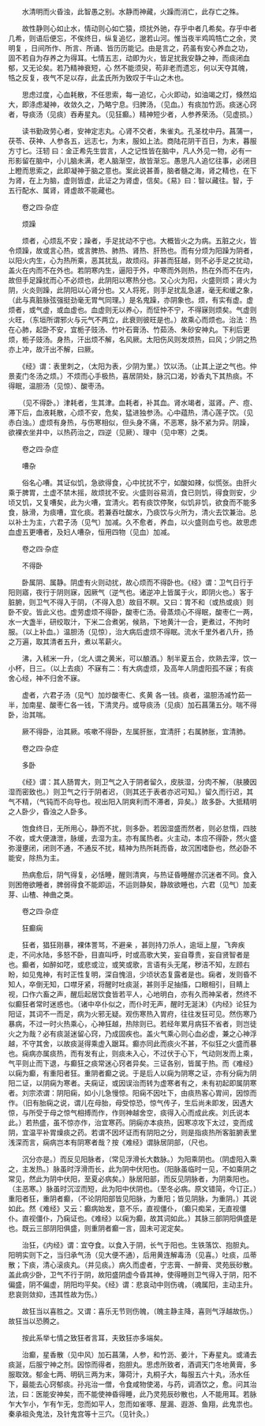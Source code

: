 <!-- { "loadSidebar": true } -->
　　水清明而火昏浊，此智愚之别。水静而神藏，火躁而消亡，此存亡之殊。

　　故性静则心如止水，情动则心如亡猿，烦扰外驰，存乎中者几希矣。存乎中者几希，则语后便忘，不俟终日，纵复追忆，邈若山河。惟当夜半鸡鸣牿亡之余，灵明复 ，日间所作、所言、所诵、皆历历能记。由是言之，药虽有安心养血之功，固不若自为存养之为得耳。七情五志，动即为火，皆足扰我安静之神，而痰闭血郁，又无论矣。若乃精神衰短，心 然不能须臾，苟非老而遗忘，何以天夺其魄，牿之反复，夜气不足以存，此孟氏所为致叹于牛山之木也。

　　思虑过度，心血耗散，不任思索，每一追忆，心火即动，如油竭之灯，倏然焰大，即涤虑凝神，收敛久之，乃略宁息。归脾汤，（见血。）有痰加竹沥。痰迷心窍者，导痰汤（见痰）吞寿星丸。（见狂癫。）精神短少者，人参养荣汤。（见虚损。）

　　读书勤政劳心者，安神定志丸。心肾不交者，朱雀丸。孔圣枕中丹。菖蒲一，茯苓、茯神、人参各五，远志七，为末，服如上法。商陆花阴干百日，为末，暮服方寸匕。汪轫 曰：金正希先生尝言，人之记性皆在脑中，凡人外见一物，必有一形影留在脑中，小儿脑未满，老人脑渐空，故皆渐忘。愚思凡人追忆往事，必闭目上瞪而思索之，此即凝神于脑之意也。案此说甚善，脑者髓之海，肾之精也，在下为肾，在上为脑，虚则皆虚，此证之为肾虚，信矣。《易》曰：智以藏往。智，于五行配水、属肾，肾虚故不能藏也。

　　卷之四·杂症

　　烦躁

　　烦者，心烦乱不安；躁者，手足扰动不宁也。大概皆火之为病。五脏之火，皆令烦躁，故或言心热，或言脾热、肺热、肾热、肝热也。而有分烦为阳躁为阴者，以阳火内生，心为热所乘，恶其扰乱，故烦闷。非甚而狂越，则不必手足之扰动，盖火在内而不在外也。若阴寒内生，逼阳于外，中寒而外则热，热在外而不在内，故但手足躁扰而心不必烦也，此阴阳以寒热分也。又心火为阳，火盛则烦；肾火为阴，火炎则躁，此阴阳以心肾分也。又人将死，则手足扰乱急遽，毫无和缓之象，（此与真脏脉弦强挺劲毫无胃气同理。）是名鬼躁，亦阴象也。烦，有实有虚。虚烦者，或气虚，或血虚也。血虚则无以养心，而怔忡不宁，不得寐则烦矣。气虚则火旺，（东垣所谓邪火与元气不两立，此衰则彼旺是也。）故乘心而烦也。治法：热在心肺，起卧不安，宜栀子豉汤、竹叶石膏汤、竹茹汤、朱砂安神丸。下利后更烦，栀子豉汤。身热，汗出烦不解，名风厥。太阳伤风则发烦热，曰风；少阴之热亦上冲，故汗出不解，曰厥。

　　《经》谓：表里刺之，（太阳为表，少阴为里。）饮以汤。（止其上逆之气也。仲景麦门冬汤之烦。）不烦而心手极热，喜居阴处，脉沉口渴，妙香丸下其热痰。不得眠，温胆汤（见惊）、酸枣汤。

　　（见不得卧。）津耗者，生其津。血耗者，补其血。肾水竭者，滋肾。产、痘、滞下后，血液耗散，心烦不安，危矣，猛进独参汤。心中蕴热，清心莲子饮。（见赤白浊。）虚烦有身热，与伤寒相似，但头身不痛，不恶寒，脉不紧为异。阴躁，欲裸衣坐井中，以热药治之，四逆（见厥）、理中（见中寒）之类。

　　卷之四·杂症

　　嘈杂

　　俗名心嘈。其证似饥，急欲得食，心中扰扰不宁，如酸如辣，似慌张。由肝火乘于脾胃，土虚不禁木摇，故烦扰不安。火盛则谷易消，食已则饥，得食则安，少顷又饥，又复嘈矣，此为火嘈，宜清火。若有痰饮停聚，似饥非饥，欲食而不能多食，脉滑，为痰嘈，宜化痰。若兼吞吐酸水，乃痰饮与火所为，清火去饮兼治。总以补土为主，六君子汤（见气）加减。久不愈者，养血，以火盛则血亏也。故思虑血虚五更嘈者，及妇人嘈杂，恒用四物（见血）加减。

　　卷之四·杂症

　　不得卧

　　卧属阴、属静。阴虚有火则动扰，故心烦而不得卧也。《经》谓：卫气日行于阳则寤，夜行于阴则寐，因厥气（逆气也。诸逆冲上皆属于火，即阴火也。）客于脏腑，则卫气不得入于阴，（不得入息）故目不瞑。又曰：胃不和（或热或痰）则卧不安。皆此义也。虚劳虚烦不得卧，酸枣仁汤。骨蒸烦心不得眠，酸枣仁一两，水一大盏半，研绞取汁，下米二合煮粥，候熟，下地黄汁一合，更煮过，不拘时服。（以上补血。）温胆汤（见惊），治大病后虚烦不得眠。流水千里外者八升，扬之万遍，取其清者五升，煮以苇薪火。

　　沸，入秫米一升，（北人谓之黄米，可以酿酒。）制半夏五合，炊熟去滓，饮一小杯，日三。（以上去痰）不寐有二：有大病虚烦，及高年人阴虚阳孤不寐；有痰舍心经，神不归舍不寐。

　　虚者，六君子汤（见气）加炒酸枣仁、炙黄 各一钱。痰者，温胆汤减竹茹一半，加南星、酸枣仁各一钱，下清灵丹。或导痰汤（见痰）加石菖蒲五分。喘不得卧，治其喘。

　　厥不得卧，治其厥。咳嗽不得卧，左属肝胀，宜清肝；右属肺胀，宜清肺。

　　卷之四·杂症

　　多卧

　　《经》谓：其人肠胃大，则卫气之入于阴者留久，皮肤湿，分肉不解，（肤腠因湿而密致也。）则卫气之行于阴者迟，（则其还于表者亦迟可知。）留久而行迟，其气不精，（气钝而不向导也。视出阳入阴爽利而不滞者，异矣。）故多卧。大抵精明之人卧少，昏浊之人卧多。

　　饱食终日，无所用心，静而不扰，则多卧。若因湿盛而然者，则必怠惰，四肢不收，或大便溏泄，脉缓，去湿为主。亦有属热者。火主动，本应不得卧，然火盛弥漫壅闭，闭则不通，不通反不扰，精神为热所耗而昏，故沉困嗜卧也，然必卧不能安，除热为主。

　　热病愈后，阴气得复，必恬睡，醒则清爽，与热证昏睡醒亦沉迷者不同。食入则困倦欲睡者，脾弱得食不能即运，不运则静矣，静故欲睡也，六君（见气）加麦芽、山楂、神曲之类。

　　卷之四·杂症

　　狂癫痫

　　狂者，猖狂刚暴，裸体詈骂，不避亲 ，甚则持刀杀人，逾垣上屋，飞奔疾走，不问水陆，多怒不卧，目直叫呼，时或高歌大笑，妄自尊贵，妄自贤智者是也。癫者，如醉如呓，或悲或泣，或笑或歌，言语有头无尾，秽洁不知，左顾右盼，如见鬼神，有时正性复明，深自愧沮，少顷状态复露者是也。痫者，发则昏不知人，卒倒无知，口噤牙紧，将醒时吐痰涎，甚则手足抽搐，口眼相引，目睛上视，口作六畜之声，醒后起居饮食皆若平人，心地明白，亦有久而神呆者，然终不似癫狂者常时迷惑也。（诸中卒仆似之，而仆时无声，醒时无涎沫）《内经》论狂为阳证，其词不一而足，病为火邪无疑。观伤寒热入胃府，往往发狂可见。然伤寒乃暴病，不过一时火热乘心，心神狂越，热除则已。若经年累月病狂不省者，则岂徒火之为哉？必有痰涎迷留心窍，乃成固疾也。盖火气乘心则心血必虚，兼之心神浮越，不守其舍，以故痰涎得乘虚入踞耳。癫亦同此而痰火不甚，不似狂之火盛而暴也。痫病亦属痰热，而有发有止，则痰未入心，不过伏于心下，气动则发而上乘，气平则止而下退，与癫狂之痰常迷心窍者异矣。三证各别，皆属于热。而《难经》以痫为癫，有重阳者狂。重阴者癫之说。于是后人以痫为阴寒之证，亦有分痫为阴阳二证，以阴痫为寒者。夫痫证，或因误治而转为虚寒者有之，未有初起即属阴寒者。刘宗浓谓：阴阳痫，如小儿急慢惊。阳痫不因吐下，由痰热客心胃间，因惊而作。（旧有胎痫之说，谓儿在母胎，母受惊恐，惊气传子，生后尚未即发，因遇大惊，与所受于母之惊气相搏而作，作则神越舍空，痰得入心而成此疾。刘氏说本此。）若热盛，虽不惊亦作，治宜寒药。阴痫亦本痰热，因寒凉攻下太过，变而成阴，宜温平补胃燥痰之药。若谓不因坏证而有阴阳之分，则是指痰热所客脏腑表里浅深而言，痫病岂本有阴寒者哉？按《难经》谓脉居阴部，（尺也。

　　沉分亦是。）而反见阳脉者，（常见浮滑长大数脉。）为阳乘阴也。（阴虚阳入乘之，主发热。）脉虽时浮滑而长，此为阴中伏阳也。（阳脉虽临时一见，不如乘阴之常见，然此为阴中伏阳，至夏必病矣。）脉居阳部，而反见阴脉者，为阴乘阳也。（主恶寒。）脉虽时沉涩而短，此为阳中伏阴也。（至冬必病。原文错简，今订正。）重阳者狂，重阴者癫，（不论阴阳部皆见阳脉，为重阳；皆见阴脉，为重阴。）其说如此。然《难经》又云：癫病始发，意不乐，直视僵仆，（癫只痴呆，无直视僵仆。直视僵仆，乃痫证也。《难经》以痫为癫，故其词如此。）其脉三部阴阳俱盛是也。既云三部阴阳俱盛，则重阴者癫一言，固未可泥定矣。

　　治狂，《内经》谓：宜夺食。以食入于阴，长气于阳也。生铁落饮、抱胆丸。阳明实则下之，当归承气汤（见大便不通），后用黄连解毒汤（见喜。）吐痰，瓜蒂散；下痰，清心滚痰丸。（并见痰。）病久而虚者，宁志膏、一醉膏、灵苑辰砂散。盖此病少卧，卫气不行于阴，故阳盛阴虚今昏其神，使得睡则卫气得入于阴，阳不偏盛，阴不偏虚，阴阳均平矣。《经》谓：悲哀动中则伤魂，（魂属阳，主动主升。悲哀则敛抑，违其性故为伤。）

　　故狂当以喜胜之。又谓：喜乐无节则伤魄，（魄主静主降，喜则气浮越故伤。）故狂当以恐腾之。

　　按此系举七情之致狂者言耳，夫致狂亦多端矣。

　　治癫，星香散（见中风）加石菖蒲，人参，和竹沥、姜汁，下寿星丸。或涌去痰涎，后服宁神之剂。因惊而得者，抱胆丸。思虑所致者，酒调天门冬地黄膏，多服取效。郁金七两、明矾三两为末，簿荷汁，丸桐子大，每服五六十丸，汤水任下，最能去心窍郁痰。孙兆治一僧，令食咸物使渴，与药，调酒饮之，愈。问其治法，曰：医能安神矣，而不能使神昏得睡，此乃灵苑辰砂散也，人不能用耳。若脉乍大乍小，乍有乍无，忽而如平人，忽而如雀啄、屋漏、遐游、鱼翔，此鬼祟也。秦承祖灸鬼法，及针鬼宫等十三穴。（见针灸。）

